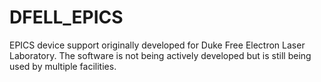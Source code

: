 # DFELL_EPICS
EPICS device support originally developed for Duke Free Electron Laser Laboratory. The software is not being 
actively developed but is still being used by multiple facilities.
